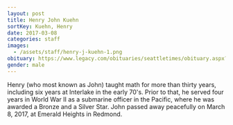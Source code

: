 ```yaml
---
layout: post
title: Henry John Kuehn
sortKey: Kuehn, Henry
date: 2017-03-08
categories: staff
images:
  - /assets/staff/henry-j-kuehn-1.png
obituary: https://www.legacy.com/obituaries/seattletimes/obituary.aspx?pid=184483985
gender: male
---
```

Henry (who most known as John) taught math for more than thirty years, including six years at Interlake in the early 70's.  Prior to that, he served four years in World War II as a submarine officer in the Pacific, where he was awarded a Bronze and a Silver Star. John passed away peacefully on March 8, 2017, at Emerald Heights in Redmond.
